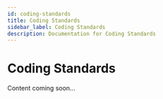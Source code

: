 ```yaml
---
id: coding-standards
title: Coding Standards
sidebar_label: Coding Standards
description: Documentation for Coding Standards
---
```


# Coding Standards

Content coming soon...
